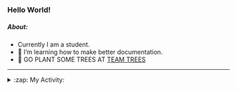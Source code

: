 ### Hello World!

##### About:
- Currently I am a student.
- 🌱 I’m learning how to make better documentation.
- 🌱 GO PLANT SOME TREES AT [TEAM TREES](https://teamtrees.org/)

---
<details>
  <summary>:zap: My Activity:</summary>
  
<!--START_SECTION:waka-->
![Code Time](http://img.shields.io/badge/Code%20Time-1%2C202%20hrs%2059%20mins-blue)

**I'm a Night 🦉** 

```text
🌞 Morning                1865 commits        ███░░░░░░░░░░░░░░░░░░░░░░   10.05 % 
🌆 Daytime                6329 commits        █████████░░░░░░░░░░░░░░░░   34.09 % 
🌃 Evening                5320 commits        ███████░░░░░░░░░░░░░░░░░░   28.65 % 
🌙 Night                  5052 commits        ███████░░░░░░░░░░░░░░░░░░   27.21 % 
```
📅 **I'm Most Productive on Wednesday** 

```text
Monday                   2615 commits        ████░░░░░░░░░░░░░░░░░░░░░   14.08 % 
Tuesday                  2528 commits        ███░░░░░░░░░░░░░░░░░░░░░░   13.62 % 
Wednesday                4356 commits        ██████░░░░░░░░░░░░░░░░░░░   23.46 % 
Thursday                 2394 commits        ███░░░░░░░░░░░░░░░░░░░░░░   12.89 % 
Friday                   1948 commits        ███░░░░░░░░░░░░░░░░░░░░░░   10.49 % 
Saturday                 1619 commits        ██░░░░░░░░░░░░░░░░░░░░░░░   08.72 % 
Sunday                   3106 commits        ████░░░░░░░░░░░░░░░░░░░░░   16.73 % 
```


📊 **This Week I Spent My Time On** 

```text
🔥 Editors: 
IntelliJ                 3 hrs 45 mins       █████████████████░░░░░░░░   68.38 % 
VS Code                  1 hr 44 mins        ████████░░░░░░░░░░░░░░░░░   31.62 % 

🐱‍💻 Projects: 
CSE224-Fundamentals-of-An2 hrs 6 mins        ██████████░░░░░░░░░░░░░░░   38.49 % 
givbacks-admin           1 hr 42 mins        ████████░░░░░░░░░░░░░░░░░   31.24 % 
demo                     1 hr 36 mins        ███████░░░░░░░░░░░░░░░░░░   29.29 % 
Unknown Project          2 mins              ░░░░░░░░░░░░░░░░░░░░░░░░░   00.61 % 
giveth-dapps-v2          1 min               ░░░░░░░░░░░░░░░░░░░░░░░░░   00.38 % 
```


 Last Updated on 21/09/2023 15:12:00 UTC
<!--END_SECTION:waka-->
</details>
